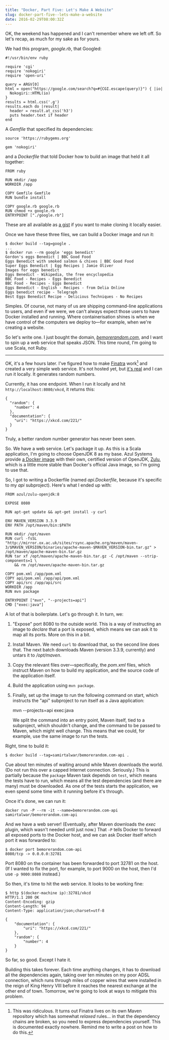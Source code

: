 ```yaml
---
title: "Docker, Part Five: Let's Make A Website"
slug: docker-part-five--lets-make-a-website
date: 2016-02-29T08:00:32Z
---
```


OK, the weekend has happened and I can't remember where we left off. So let's recap, as much for my sake as for yours.

<!--more-->

We had this program, *google.rb*, that Googled:

    #!/usr/bin/env ruby

    require 'cgi'
    require 'nokogiri'
    require 'open-uri'

    query = ARGV[0]
    html = open("https://google.com/search?q=#{CGI.escape(query)}") { |io|
      Nokogiri::HTML(io)
    }
    results = html.css('.g')
    results.each do |result|
      header = result.at_css('h3')
      puts header.text if header
    end

A *Gemfile* that specified its dependencies:

    source 'https://rubygems.org'

    gem 'nokogiri'

and a *Dockerfile* that told Docker how to build an image that held it all together:

    FROM ruby

    RUN mkdir /app
    WORKDIR /app

    COPY Gemfile Gemfile
    RUN bundle install

    COPY google.rb google.rb
    RUN chmod +x google.rb
    ENTRYPOINT ["./google.rb"]

These are all available as [a gist][google.rb] if you want to make cloning it locally easier.

[google.rb]: https://gist.github.com/SamirTalwar/f0fd3b23fb98a3ecf197

Once we have these three files, we can build a Docker image and run it:

    $ docker build --tag=google .
    ...
    $ docker run --rm google 'eggs benedict'
    Gordon's eggs Benedict | BBC Good Food
    Eggs Benedict with smoked salmon & chives | BBC Good Food
    Super Eggs Benedict | Egg Recipes | Jamie Oliver
    Images for eggs benedict
    Eggs Benedict - Wikipedia, the free encyclopedia
    BBC Food - Recipes - Eggs Benedict
    BBC Food - Recipes - Eggs Benedict
    Eggs Benedict - English - Recipes - from Delia Online
    Eggs benedict recipe - Telegraph
    Best Eggs Benedict Recipe - Delicious Techniques - No Recipes

Simples. Of course, not many of us are shipping command-line applications to users, and even if we were, we can't always expect those users to have Docker installed and running. Where containerisation shines is when we have control of the computers we deploy to—for example, when we're creating a website.

So let's write one. I just bought the domain, [*bemorerandom.com*][bemorerandom.com], and I want to spin up a web service that speaks JSON. This time round, I'm going to use Scala, not Ruby.

[bemorerandom.com]: https://bemorerandom.com/

---

OK, it's a few hours later. I've figured how to make [Finatra][] work[^Finatra and Maven] and created a very simple web service. It's not hosted yet, but [it's real][bemorerandom.com repository] and I can run it locally. It generates random numbers.

[^Finatra and Maven]: This was ridiculous. It turns out Finatra lives on its own Maven repository which has somewhat *relaxed* rules… in that the dependency chains are broken, so you need to express dependencies yourself. This is documented exactly nowhere. Remind me to write a post on how to do this.

[Finatra]: https://twitter.github.io/finatra/
[bemorerandom.com repository]: https://github.com/SamirTalwar/bemorerandom.com

Currently, it has one endpoint. When I run it locally and hit `http://localhost:8080/xkcd`, it returns this:

    {
      "random": {
        "number": 4
      },
      "documentation": {
        "uri": "https://xkcd.com/221/"
      }
    }

Truly, a better random number generator has never been seen.

So. We have a web service. Let's package it up. As this is a Scala application, I'm going to choose OpenJDK 8 as my base. Azul Systems provide [a Docker image][azul/zulu-openjdk] with their own, certified version of OpenJDK, [Zulu][], which is a little more stable than Docker's official Java image, so I'm going to use that.

[azul/zulu-openjdk]: https://hub.docker.com/r/azul/zulu-openjdk/
[Zulu]: https://www.azul.com/products/zulu/

So, I got to writing a Dockerfile (named *api.Dockerfile*, because it's specific to my *api* subproject). Here's what I ended up with:

    FROM azul/zulu-openjdk:8

    EXPOSE 8080

    RUN apt-get update && apt-get install -y curl

    ENV MAVEN_VERSION 3.3.9
    ENV PATH /opt/maven/bin:$PATH

    RUN mkdir /opt/maven
    RUN curl -fsSL "http://mirror.ox.ac.uk/sites/rsync.apache.org/maven/maven-3/$MAVEN_VERSION/binaries/apache-maven-$MAVEN_VERSION-bin.tar.gz" > /opt/maven/apache-maven-bin.tar.gz
    RUN tar xf /opt/maven/apache-maven-bin.tar.gz -C /opt/maven --strip-components=1 \
        && rm /opt/maven/apache-maven-bin.tar.gz

    COPY pom.xml /app/pom.xml
    COPY api/pom.xml /app/api/pom.xml
    COPY api/src /app/api/src
    WORKDIR /app
    RUN mvn package

    ENTRYPOINT ["mvn", "--projects=api"]
    CMD ["exec:java"]

A lot of that is boilerplate. Let's go through it. In turn, we:

  1. "Expose" port 8080 to the outside world. This is a way of instructing an image to *declare* that a port is exposed, which means we can ask it to map all its ports. More on this in a bit.
  2. Install Maven. We need `curl` to download that, so the second line does that. The next batch downloads Maven (version 3.3.9, currently) and untars it to */opt/maven*.
  3. Copy the relevant files over—specifically, the *pom.xml* files, which instruct Maven on how to build my application, and the source code of the application itself.
  4. Build the application using `mvn package`.
  5. Finally, set up the image to run the following command on start, which instructs the "api" subproject to run itself as a Java application:

        mvn --projects=api exec:java

     We split the command into an entry point, Maven itself, tied to a subproject, which shouldn't change, and the command to be passed to Maven, which might well change. This means that we could, for example, use the same image to run the tests.

Right, time to build it:

    $ docker build --tag=samirtalwar/bemorerandom.com-api .

Cue about ten minutes of waiting around while Maven downloads the world. (Do not run this over a capped Internet connection. Seriously.) This is partially because the `package` Maven task depends on `test`, which means the tests have to run, which means all the test dependencies (and there are many) must be downloaded. As one of the tests starts the application, we even spend some time with it running before it's through.

Once it's done, we can run it:

    docker run -P --rm -it --name=bemorerandom.com-api samirtalwar/bemorerandom.com-api

And we have a web server! (Eventually, after Maven downloads the *exec* plugin, which wasn't needed until just now.) That `-P` tells Docker to forward all exposed ports to the Docker host, and we can ask Docker itself which port it was forwarded to:

    $ docker port bemorerandom.com-api
    8080/tcp -> 0.0.0.0:32781

Port 8080 on the container has been forwarded to port 32781 on the host. (If I wanted to fix the port, for example, to port 9000 on the host, then I'd use `-p 9000:8080` instead.)

So then, it's time to hit the web service. It looks to be working fine:

    $ http $(docker-machine ip):32781/xkcd
    HTTP/1.1 200 OK
    Content-Encoding: gzip
    Content-Length: 94
    Content-Type: application/json;charset=utf-8

    {
        "documentation": {
            "uri": "https://xkcd.com/221/"
        },
        "random": {
            "number": 4
        }
    }

So far, so good. Except I hate it.

Building this takes forever. Each time anything changes, it has to download all the dependencies again, taking over ten minutes on my poor ADSL connection, which runs through miles of copper wires that were installed in the reign of King Henry VIII before it reaches the nearest exchange at the other end of town. Tomorrow, we're going to look at ways to mitigate this problem.
